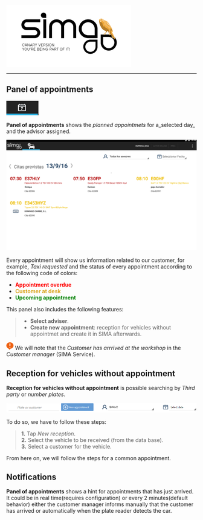 ![sima2](images/en-EN_simacanaryversionbn.png)      
  
--- 
  
## Panel of appointments    
  

![](Images/en-EN_appointmentspanel.png)



**Panel of appointments** shows the _planned appointmets_  for a_selected day_  and the advisor assigned.  
  
![List of appoinments](images/en-EN_mobileworkshop_appointments.png)    


Every appointment will show us information related to our customer, for example, _Taxi requested_ and the status of every appointment according to the following code of colors:  


  - **<span style="color:red; font-family:; font-size:;">Appointment overdue</span>**    
 - **<span style="color:goldenrod; font-family:; font-size:;">Customer at desk</span>**   
 - **<span style="color:green; font-family:; font-size:;">Upcoming appointment</span>**



This panel also includes the following features:    

> - **Select adviser**. 
> - **Create new appointment**: reception for vehicles without appointmet and create it in SIMA afterwards.  
  
  
![](Images/es-ES_remember.png) We will note that the _Customer has arrrived at the workshop_ in the _Customer manager_ (SIMA Service).  
  
## Reception for vehicles without appointment  
  
**Reception for vehicles without appointment** is possible searching by _Third party_ or _number plates_. 
  

![](Images/en-EN_MobileWorkshop_VehicleNoAppointment.png)
  
  
To do so, we have to follow these steps:  
  
>**1.** Tap _New reception_.  
>**2.** Select the vehicle to be received (from the data base).  
>**3.** Select a customer for the vehicle.  
  
From here on, we will follow the steps for a common appointment.  
  
## Notifications
  
**Panel of appointments** shows a hint for appointments that has just arrived. It could be in real time(requires configuration) or every 2 minutes(default behavior) either the customer manager informs manually that the customer has arrived or automatically when the plate reader detects the car. 
